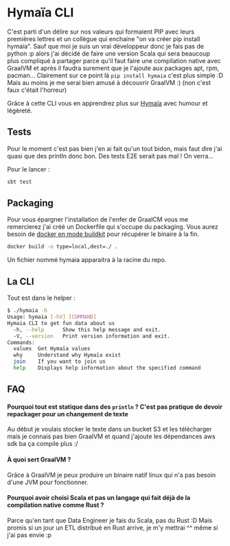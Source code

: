 # Hymaïa CLI

C'est parti d'un délire sur nos valeurs qui formaient PIP avec leurs premières lettres et un collègue qui enchaine "on va créer pip install hymaia". Sauf que moi je suis un vrai développeur donc je fais pas de python :p alors j'ai décidé de faire une version Scala qui sera beaucoup plus compliqué à partager parce qu'il faut faire une compilation native avec GraalVM et après il faudra surement que je l'ajoute aux packages apt, rpm, pacman... Clairement sur ce point là `pip install hymaia` c'est plus simple :D Mais au moins je me serai bien amusé à découvrir GraalVM :) (non c'est faux c'était l'horreur)

Grâce à cette CLI vous en apprendrez plus sur [Hymaïa](https://www.hymaia.com/) avec humour et légèreté.

## Tests
Pour le moment c'est pas bien j'en ai fait qu'un tout bidon, mais faut dire j'ai quasi que des println donc bon. Des tests E2E serait pas mal ! On verra...

Pour le lancer :
```bash
sbt test
```

## Packaging
Pour vous épargner l'installation de l'enfer de GraalCM vous me remercierez j'ai créé un Dockerfile qui s'occupe du packaging. Vous aurez besoin de [docker en mode buildkit](https://docs.docker.com/develop/develop-images/build_enhancements/) pour récupérer le binaire à la fin.
```bash
docker build -o type=local,dest=./ .
```
Un fichier nommé hymaia apparaitra à la racine du repo.

## La CLI
Tout est dans le helper :
```bash
$ ./hymaia -h
Usage: hymaia [-hV] [COMMAND]
Hymaia CLI to get fun data about us
  -h, --help      Show this help message and exit.
  -V, --version   Print version information and exit.
Commands:
  values  Get Hymaïa values
  why     Understand why Hymaïa exist
  join    If you want to join us
  help    Displays help information about the specified command
```

## FAQ
#### Pourquoi tout est statique dans des `println` ? C'est pas pratique de devoir repackager pour un changement de texte
Au début je voulais stocker le texte dans un bucket S3 et les télécharger mais je connais pas bien GraalVM et quand j'ajoute les dépendances aws sdk ba ça compile plus :/

#### À quoi sert GraalVM ?
Grâce à GraalVM je peux produire un binaire natif linux qui n'a pas besoin d'une JVM pour fonctionner.

#### Pourquoi avoir choisi Scala et pas un langage qui fait déjà de la compilation native comme Rust ?
Parce qu'en tant que Data Engineer je fais du Scala, pas du Rust :D Mais promis si un jour un ETL distribué en Rust arrive, je m'y mettrai ^^ même si j'ai pas envie :p
